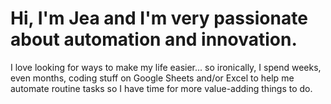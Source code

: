 # Hi, I'm Jea and I'm very passionate about automation and innovation.

I love looking for ways to make my life easier... so ironically, I spend weeks, even months, coding stuff on Google Sheets and/or Excel to help me automate routine tasks so I have time for more value-adding things to do.
